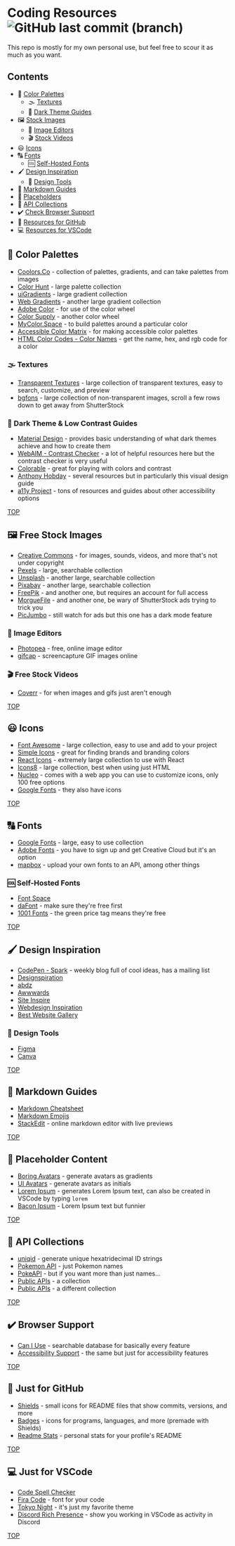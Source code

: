 # Coding Resources ![GitHub last commit (branch)](https://img.shields.io/github/last-commit/savwiley/resources/main)


This repo is mostly for my own personal use, but feel free to scour it as much as you want. 

## Contents

* :rainbow: [Color Palettes](#rainbow-color-palettes)
  * :fog: [Textures](#fog-textures)
  * :busts_in_silhouette: [Dark Theme Guides](#busts_in_silhouette-dark-theme--low-contrast-guides)
* :framed_picture: [Stock Images](#framed_picture-free-stock-images)
  * 🔧 [Image Editors](#wrench-image-editors)
  * 🎬 [Stock Videos](#clapper-free-stock-videos)
* :smiley: [Icons](#smiley-icons)
* :capital_abcd: [Fonts](#capital_abcd-fonts)
  * :cool: [Self-Hosted Fonts](#cool-self-hosted-fonts)
* :paintbrush: [Design Inspiration](#paintbrush-design-inspiration)
  * :memo: [Design Tools](#memo-design-tools)
* :small_red_triangle_down: [Markdown Guides](#small_red_triangle_down-markdown-guides)
* :open_file_folder: [Placeholders](#open_file_folder-placeholder-content)
* :rocket: [API Collections](#rocket-api-collections)
* :heavy_check_mark: [Check Browser Support](#heavy_check_mark-browser-support)
* :octopus: [Resources for GitHub](#octopus-just-for-github)
* :computer: [Resources for VSCode](#computer-just-for-vscode)

## :rainbow: Color Palettes

* [Coolors.Co](https://coolors.co/) - collection of palettes, gradients, and can take palettes from images
* [Color Hunt](https://colorhunt.co/) - large palette collection
* [uiGradients](https://uigradients.com/) - large gradient collection
* [Web Gradients](https://webgradients.com/) - another large gradient collection
* [Adobe Color](https://color.adobe.com/create/color-wheel) - for use of the color wheel
* [Color Supply](https://colorsupplyyy.com/app/) - another color wheel
* [MyColor.Space](https://mycolor.space/) - to build palettes around a particular color
* [Accessible Color Matrix](https://toolness.github.io/accessible-color-matrix/) - for making accessible color palettes
* [HTML Color Codes - Color Names](https://htmlcolorcodes.com/color-names/) - get the name, hex, and rgb code for a color

### :fog: Textures

* [Transparent Textures](https://www.transparenttextures.com/) - large collection of transparent textures, easy to search, customize, and preview
* [bgfons](https://bgfons.com/) - large collection of non-transparent images, scroll a few rows down to get away from ShutterStock

### :busts_in_silhouette: Dark Theme & Low Contrast Guides

* [Material Design](https://m2.material.io/design/color/dark-theme.html) - provides basic understanding of what dark themes achieve and how to create them
* [WebAIM - Contrast Checker](https://webaim.org/resources/contrastchecker/) - a lot of helpful resources here but the contrast checker is very useful
* [Colorable](https://colorable.jxnblk.com/001e02/9392cf) - great for playing with colors and contrast
* [Anthony Hobday](https://anthonyhobday.com/sideprojects/saferules/) - several resources but in particularly this visual design guide
* [a11y Project](https://www.a11yproject.com/resources/) - tons of resources and guides about other accessibility options

[TOP](#contents)

## :framed_picture: Free Stock Images

* [Creative Commons](https://search.creativecommons.org/) - for images, sounds, videos, and more that's not under copyright
* [Pexels](https://www.pexels.com/) - large, searchable collection
* [Unsplash](https://unsplash.com/images/stock) - another large, searchable collection
* [Pixabay](https://pixabay.com/) - another large, searchable collection
* [FreePik](https://www.freepik.com/) - and another one, but requires an account for full access
* [MorgueFile](https://morguefile.com/) - and another one, be wary of ShutterStock ads trying to trick you
* [PicJumbo](https://picjumbo.com/) - still watch for ads but this one has a dark mode feature

### :wrench: Image Editors

* [Photopea](https://www.photopea.com/) - free, online image editor
* [gifcap](https://gifcap.dev/) - screencapture GIF images online

### :clapper: Free Stock Videos

* [Coverr](https://coverr.co/) - for when images and gifs just aren't enough

[TOP](#contents)

## :smiley: Icons

* [Font Awesome](https://fontawesome.com/) - large collection, easy to use and add to your project
* [Simple Icons](https://simpleicons.org/) - great for finding brands and branding colors
* [React Icons](https://react-icons.github.io/react-icons/) - extremely large collection to use with React
* [Icons8](https://icons8.com/icons/) - large collection, best when using just HTML
* [Nucleo](https://nucleoapp.com/free-icons) - comes with a web app you can use to customize icons, only 100 free options
* [Google Fonts](https://fonts.google.com/icons) - they also have icons

[TOP](#contents)

## :capital_abcd: Fonts

* [Google Fonts](https://fonts.google.com/) - large, easy to use collection
* [Adobe Fonts](https://developer.adobe.com/fonts/) - you have to sign up and get Creative Cloud but it's an option
* [mapbox](https://docs.mapbox.com/api/maps/fonts/) - upload your own fonts to an API, among other things

### :cool: Self-Hosted Fonts

* [Font Space](https://www.fontspace.com/)
* [daFont](https://www.dafont.com/) - make sure they're free first
* [1001 Fonts](https://www.1001fonts.com/free-for-commercial-use-fonts.html) - the green price tag means they're free

[TOP](#contents)

## :paintbrush: Design Inspiration

* [CodePen - Spark](https://codepen.io/spark) - weekly blog full of cool ideas, has a mailing list
* [Designspiration](https://www.designspiration.com/)
* [abdz](https://abduzeedo.com/)
* [Awwwards](https://www.awwwards.com/websites/)
* [Site Inspire](https://www.siteinspire.com/)
* [Webdesign Inspiration](https://www.webdesign-inspiration.com/)
* [Best Website Gallery](https://bestwebsite.gallery/)

### :memo: Design Tools

* [Figma](https://www.figma.com/)
* [Canva](https://www.canva.com/)
  
[TOP](#contents)

## :small_red_triangle_down: Markdown Guides

* [Markdown Cheatsheet](https://github.com/tchapi/markdown-cheatsheet#readme)
* [Markdown Emojis](https://github.com/ikatyang/emoji-cheat-sheet#readme)
* [StackEdit](https://stackedit.io/app#) - online markdown editor with live previews

[TOP](#contents)

## :open_file_folder: Placeholder Content

* [Boring Avatars](https://github.com/boringdesigners/boring-avatars#readme) - generate avatars as gradients
* [UI Avatars](https://ui-avatars.com/) - generate avatars as initials
* [Lorem Ipsum](https://lipsum.com/) - generates Lorem Ipsum text, can also be created in VSCode by typing `lorem`
* [Bacon Ipsum](https://baconipsum.com/) - Lorem Ipsum text but funnier

[TOP](#contents)

## :rocket: API Collections

* [uniqid](https://github.com/adamhalasz/uniqid#readme) - generate unique hexatridecimal ID strings
* [Pokemon API](https://github.com/sindresorhus/pokemon#readme) - just Pokemon names
* [PokeAPI](https://github.com/sindresorhus/pokemon#readme) - but if you want more than just names...
* [Public APIs](https://github.com/public-apis/public-apis#readme) - a collection
* [Public APIs](https://github.com/n0shake/Public-APIs#readme) - a different collection

[TOP](#contents)

## :heavy_check_mark: Browser Support

* [Can I Use](https://caniuse.com/) - searchable database for basically every feature
* [Accessibility Support](https://a11ysupport.io/) - the same but just for accessibility features

[TOP](#contents)

## :octopus: Just for GitHub

* [Shields](https://github.com/badges/shields#readme) - small icons for README files that show commits, versions, and more
* [Badges](https://github.com/alexandresanlim/Badges4-README.md-Profile#readme) - icons for programs, languages, and more (premade with Shields)
* [Readme Stats](https://github.com/anuraghazra/github-readme-stats#readme) - personal stats for your profile's README

[TOP](#contents)

## :computer: Just for VSCode

* [Code Spell Checker](https://marketplace.visualstudio.com/items?itemName=streetsidesoftware.code-spell-checker)
* [Fira Code](https://github.com/tonsky/FiraCode#readme) - font for your code
* [Tokyo Night](https://marketplace.visualstudio.com/items?itemName=enkia.tokyo-night) - it's just my favorite theme
* [Discord Rich Presence](https://marketplace.visualstudio.com/items?itemName=LeonardSSH.vscord) - show you working in VSCode as activity in Discord

[TOP](#contents)
